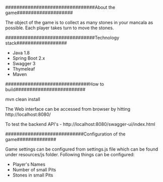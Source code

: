 ################################About the game####################

The object of the game is to collect as many stones in your mancala as possible. 
Each player takes turn to move the stones.

################################Technology stack##################

* Java 1.8
* Spring Boot 2.x
* Swagger 3
* Thymeleaf
* Maven

##############################How to build#########################

mvn clean install 

The Web interface can be accessed from browser by hitting http://localhost:8080/

To test the backend API's - http://localhost:8080/swagger-ui/index.html

############################Configuration of the game##############

Game settings can be configured from settings.js file which can be found under resources/js folder. 
Following things can be configured:
 * Player's Names
 * Number of small Pits
 * Stones in small Pits

